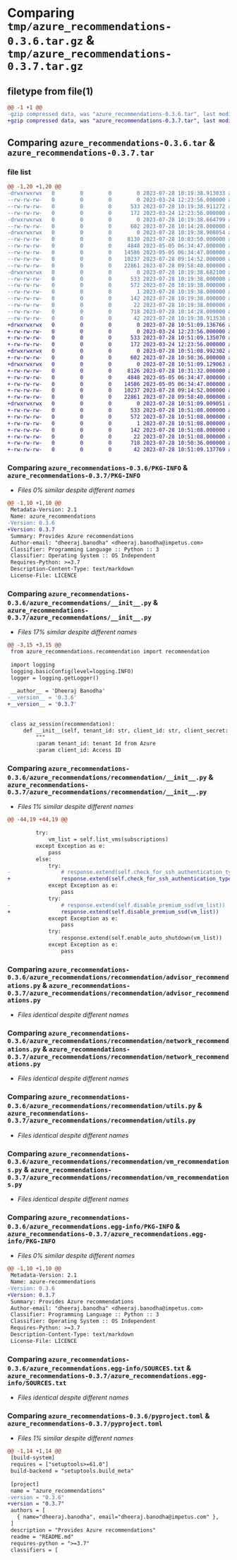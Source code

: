 # Comparing `tmp/azure_recommendations-0.3.6.tar.gz` & `tmp/azure_recommendations-0.3.7.tar.gz`

## filetype from file(1)

```diff
@@ -1 +1 @@
-gzip compressed data, was "azure_recommendations-0.3.6.tar", last modified: Fri Jul 28 10:19:38 2023, max compression
+gzip compressed data, was "azure_recommendations-0.3.7.tar", last modified: Fri Jul 28 10:51:09 2023, max compression
```

## Comparing `azure_recommendations-0.3.6.tar` & `azure_recommendations-0.3.7.tar`

### file list

```diff
@@ -1,20 +1,20 @@
-drwxrwxrwx   0        0        0        0 2023-07-28 10:19:38.913033 azure_recommendations-0.3.6/
--rw-rw-rw-   0        0        0        0 2023-03-24 12:23:56.000000 azure_recommendations-0.3.6/LICENCE
--rw-rw-rw-   0        0        0      533 2023-07-28 10:19:38.911272 azure_recommendations-0.3.6/PKG-INFO
--rw-rw-rw-   0        0        0      172 2023-03-24 12:23:56.000000 azure_recommendations-0.3.6/README.md
-drwxrwxrwx   0        0        0        0 2023-07-28 10:19:38.664799 azure_recommendations-0.3.6/azure_recommendations/
--rw-rw-rw-   0        0        0      602 2023-07-28 10:14:28.000000 azure_recommendations-0.3.6/azure_recommendations/__init__.py
-drwxrwxrwx   0        0        0        0 2023-07-28 10:19:38.908054 azure_recommendations-0.3.6/azure_recommendations/recommendation/
--rw-rw-rw-   0        0        0     8130 2023-07-28 10:03:50.000000 azure_recommendations-0.3.6/azure_recommendations/recommendation/__init__.py
--rw-rw-rw-   0        0        0     4848 2023-05-05 06:34:47.000000 azure_recommendations-0.3.6/azure_recommendations/recommendation/advisor_recommendations.py
--rw-rw-rw-   0        0        0    14586 2023-05-05 06:34:47.000000 azure_recommendations-0.3.6/azure_recommendations/recommendation/network_recommendations.py
--rw-rw-rw-   0        0        0    10237 2023-07-28 09:14:52.000000 azure_recommendations-0.3.6/azure_recommendations/recommendation/utils.py
--rw-rw-rw-   0        0        0    22861 2023-07-28 09:58:40.000000 azure_recommendations-0.3.6/azure_recommendations/recommendation/vm_recommendations.py
-drwxrwxrwx   0        0        0        0 2023-07-28 10:19:38.682100 azure_recommendations-0.3.6/azure_recommendations.egg-info/
--rw-rw-rw-   0        0        0      533 2023-07-28 10:19:38.000000 azure_recommendations-0.3.6/azure_recommendations.egg-info/PKG-INFO
--rw-rw-rw-   0        0        0      572 2023-07-28 10:19:38.000000 azure_recommendations-0.3.6/azure_recommendations.egg-info/SOURCES.txt
--rw-rw-rw-   0        0        0        1 2023-07-28 10:19:38.000000 azure_recommendations-0.3.6/azure_recommendations.egg-info/dependency_links.txt
--rw-rw-rw-   0        0        0      142 2023-07-28 10:19:38.000000 azure_recommendations-0.3.6/azure_recommendations.egg-info/requires.txt
--rw-rw-rw-   0        0        0       22 2023-07-28 10:19:38.000000 azure_recommendations-0.3.6/azure_recommendations.egg-info/top_level.txt
--rw-rw-rw-   0        0        0      718 2023-07-28 10:14:28.000000 azure_recommendations-0.3.6/pyproject.toml
--rw-rw-rw-   0        0        0       42 2023-07-28 10:19:38.913530 azure_recommendations-0.3.6/setup.cfg
+drwxrwxrwx   0        0        0        0 2023-07-28 10:51:09.136766 azure_recommendations-0.3.7/
+-rw-rw-rw-   0        0        0        0 2023-03-24 12:23:56.000000 azure_recommendations-0.3.7/LICENCE
+-rw-rw-rw-   0        0        0      533 2023-07-28 10:51:09.135070 azure_recommendations-0.3.7/PKG-INFO
+-rw-rw-rw-   0        0        0      172 2023-03-24 12:23:56.000000 azure_recommendations-0.3.7/README.md
+drwxrwxrwx   0        0        0        0 2023-07-28 10:51:08.992302 azure_recommendations-0.3.7/azure_recommendations/
+-rw-rw-rw-   0        0        0      602 2023-07-28 10:50:36.000000 azure_recommendations-0.3.7/azure_recommendations/__init__.py
+drwxrwxrwx   0        0        0        0 2023-07-28 10:51:09.129063 azure_recommendations-0.3.7/azure_recommendations/recommendation/
+-rw-rw-rw-   0        0        0     8126 2023-07-28 10:31:32.000000 azure_recommendations-0.3.7/azure_recommendations/recommendation/__init__.py
+-rw-rw-rw-   0        0        0     4848 2023-05-05 06:34:47.000000 azure_recommendations-0.3.7/azure_recommendations/recommendation/advisor_recommendations.py
+-rw-rw-rw-   0        0        0    14586 2023-05-05 06:34:47.000000 azure_recommendations-0.3.7/azure_recommendations/recommendation/network_recommendations.py
+-rw-rw-rw-   0        0        0    10237 2023-07-28 09:14:52.000000 azure_recommendations-0.3.7/azure_recommendations/recommendation/utils.py
+-rw-rw-rw-   0        0        0    22861 2023-07-28 09:58:40.000000 azure_recommendations-0.3.7/azure_recommendations/recommendation/vm_recommendations.py
+drwxrwxrwx   0        0        0        0 2023-07-28 10:51:09.009051 azure_recommendations-0.3.7/azure_recommendations.egg-info/
+-rw-rw-rw-   0        0        0      533 2023-07-28 10:51:08.000000 azure_recommendations-0.3.7/azure_recommendations.egg-info/PKG-INFO
+-rw-rw-rw-   0        0        0      572 2023-07-28 10:51:08.000000 azure_recommendations-0.3.7/azure_recommendations.egg-info/SOURCES.txt
+-rw-rw-rw-   0        0        0        1 2023-07-28 10:51:08.000000 azure_recommendations-0.3.7/azure_recommendations.egg-info/dependency_links.txt
+-rw-rw-rw-   0        0        0      142 2023-07-28 10:51:08.000000 azure_recommendations-0.3.7/azure_recommendations.egg-info/requires.txt
+-rw-rw-rw-   0        0        0       22 2023-07-28 10:51:08.000000 azure_recommendations-0.3.7/azure_recommendations.egg-info/top_level.txt
+-rw-rw-rw-   0        0        0      718 2023-07-28 10:50:36.000000 azure_recommendations-0.3.7/pyproject.toml
+-rw-rw-rw-   0        0        0       42 2023-07-28 10:51:09.137769 azure_recommendations-0.3.7/setup.cfg
```

### Comparing `azure_recommendations-0.3.6/PKG-INFO` & `azure_recommendations-0.3.7/PKG-INFO`

 * *Files 0% similar despite different names*

```diff
@@ -1,10 +1,10 @@
 Metadata-Version: 2.1
 Name: azure_recommendations
-Version: 0.3.6
+Version: 0.3.7
 Summary: Provides Azure recommendations
 Author-email: "dheeraj.banodha" <dheeraj.banodha@impetus.com>
 Classifier: Programming Language :: Python :: 3
 Classifier: Operating System :: OS Independent
 Requires-Python: >=3.7
 Description-Content-Type: text/markdown
 License-File: LICENCE
```

### Comparing `azure_recommendations-0.3.6/azure_recommendations/__init__.py` & `azure_recommendations-0.3.7/azure_recommendations/__init__.py`

 * *Files 17% similar despite different names*

```diff
@@ -3,15 +3,15 @@
 from azure_recommendations.recommendation import recommendation
 
 import logging
 logging.basicConfig(level=logging.INFO)
 logger = logging.getLogger()
 
 __author__ = 'Dheeraj Banodha'
-__version__ = '0.3.6'
+__version__ = '0.3.7'
 
 
 class az_session(recommendation):
     def __init__(self, tenant_id: str, client_id: str, client_secret: str):
         """
         :param tenant_id: tenant Id from Azure
         :param client_id: Access ID
```

### Comparing `azure_recommendations-0.3.6/azure_recommendations/recommendation/__init__.py` & `azure_recommendations-0.3.7/azure_recommendations/recommendation/__init__.py`

 * *Files 1% similar despite different names*

```diff
@@ -44,19 +44,19 @@
 
         try:
             vm_list = self.list_vms(subscriptions)
         except Exception as e:
             pass
         else:
             try:
-                # response.extend(self.check_for_ssh_authentication_type(vm_list))
+                response.extend(self.check_for_ssh_authentication_type(vm_list))
             except Exception as e:
                 pass
             try:
-                # response.extend(self.disable_premium_ssd(vm_list))
+                response.extend(self.disable_premium_ssd(vm_list))
             except Exception as e:
                 pass
             try:
                 response.extend(self.enable_auto_shutdown(vm_list))
             except Exception as e:
                 pass
```

### Comparing `azure_recommendations-0.3.6/azure_recommendations/recommendation/advisor_recommendations.py` & `azure_recommendations-0.3.7/azure_recommendations/recommendation/advisor_recommendations.py`

 * *Files identical despite different names*

### Comparing `azure_recommendations-0.3.6/azure_recommendations/recommendation/network_recommendations.py` & `azure_recommendations-0.3.7/azure_recommendations/recommendation/network_recommendations.py`

 * *Files identical despite different names*

### Comparing `azure_recommendations-0.3.6/azure_recommendations/recommendation/utils.py` & `azure_recommendations-0.3.7/azure_recommendations/recommendation/utils.py`

 * *Files identical despite different names*

### Comparing `azure_recommendations-0.3.6/azure_recommendations/recommendation/vm_recommendations.py` & `azure_recommendations-0.3.7/azure_recommendations/recommendation/vm_recommendations.py`

 * *Files identical despite different names*

### Comparing `azure_recommendations-0.3.6/azure_recommendations.egg-info/PKG-INFO` & `azure_recommendations-0.3.7/azure_recommendations.egg-info/PKG-INFO`

 * *Files 0% similar despite different names*

```diff
@@ -1,10 +1,10 @@
 Metadata-Version: 2.1
 Name: azure-recommendations
-Version: 0.3.6
+Version: 0.3.7
 Summary: Provides Azure recommendations
 Author-email: "dheeraj.banodha" <dheeraj.banodha@impetus.com>
 Classifier: Programming Language :: Python :: 3
 Classifier: Operating System :: OS Independent
 Requires-Python: >=3.7
 Description-Content-Type: text/markdown
 License-File: LICENCE
```

### Comparing `azure_recommendations-0.3.6/azure_recommendations.egg-info/SOURCES.txt` & `azure_recommendations-0.3.7/azure_recommendations.egg-info/SOURCES.txt`

 * *Files identical despite different names*

### Comparing `azure_recommendations-0.3.6/pyproject.toml` & `azure_recommendations-0.3.7/pyproject.toml`

 * *Files 1% similar despite different names*

```diff
@@ -1,14 +1,14 @@
 [build-system]
 requires = ["setuptools>=61.0"]
 build-backend = "setuptools.build_meta"
 
 [project]
 name = "azure_recommendations"
-version = "0.3.6"
+version = "0.3.7"
 authors = [
   { name="dheeraj.banodha", email="dheeraj.banodha@impetus.com" },
 ]
 description = "Provides Azure recommendations"
 readme = "README.md"
 requires-python = ">=3.7"
 classifiers = [
```

